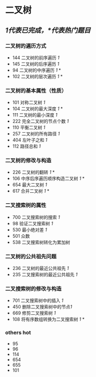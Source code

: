 # 二叉树
## *1代表已完成，\*代表热门题目*

### 二叉树的遍历方式
* 144 二叉树的前序遍历 *1*
* 145 二叉树的后序遍历 *1*
* 94 二叉树的中序遍历 *1* \*
* 102 二叉树的层次遍历 *1* \*

### 二叉树的基本属性（性质）
* 101 对称二叉树 *1*
* 104 二叉树的最大深度 *1* \*
* 111 二叉树的最小深度 *1*
* 222 完全二叉树的节点个数 *1*
* 110 平衡二叉树 *1*
* 257 二叉树的所有路径 *1*
* 404 左叶子之和 *1*
* 112 路径总和 *1*

### 二叉树的修改与构造
* 226 二叉树的翻转 *1* \*
* 106 中序后序遍历顺序构造二叉树 *1* \*
* 654 最大二叉树 *1*
* 617 合并二叉树 *1* \*

### 二叉搜索树的属性
* 700 二叉搜索树的搜索 *1*
* 98 验证二叉搜索树 *1*
* 530 最小绝对差 *1*
* 501 众数
* 538 二叉搜索树转化为累加树

### 二叉树的公共祖先问题
* 236 二叉树的最近公共祖先 *1*
* 235 二叉搜索树的最近公共祖先 *1*

### 二叉搜索树的修改与构造
* 701 二叉搜索树中的插入 *1*
* 450 删除二叉搜索树中的节点*1*
* 669 修剪二叉搜索树 *1*
* 108 将有序数组转换为二叉搜索树 *1* \*

### others hot
* 95 
* 96
* 114
* 654
* 655
* 101